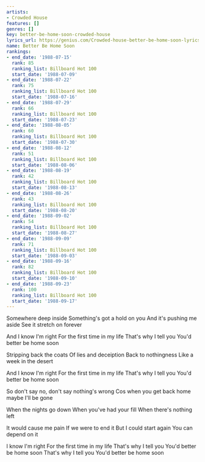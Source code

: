 ```yaml
---
artists:
- Crowded House
features: []
genres: []
key: better-be-home-soon-crowded-house
lyrics_url: https://genius.com/Crowded-house-better-be-home-soon-lyrics
name: Better Be Home Soon
rankings:
- end_date: '1988-07-15'
  rank: 85
  ranking_list: Billboard Hot 100
  start_date: '1988-07-09'
- end_date: '1988-07-22'
  rank: 75
  ranking_list: Billboard Hot 100
  start_date: '1988-07-16'
- end_date: '1988-07-29'
  rank: 66
  ranking_list: Billboard Hot 100
  start_date: '1988-07-23'
- end_date: '1988-08-05'
  rank: 60
  ranking_list: Billboard Hot 100
  start_date: '1988-07-30'
- end_date: '1988-08-12'
  rank: 51
  ranking_list: Billboard Hot 100
  start_date: '1988-08-06'
- end_date: '1988-08-19'
  rank: 42
  ranking_list: Billboard Hot 100
  start_date: '1988-08-13'
- end_date: '1988-08-26'
  rank: 43
  ranking_list: Billboard Hot 100
  start_date: '1988-08-20'
- end_date: '1988-09-02'
  rank: 54
  ranking_list: Billboard Hot 100
  start_date: '1988-08-27'
- end_date: '1988-09-09'
  rank: 71
  ranking_list: Billboard Hot 100
  start_date: '1988-09-03'
- end_date: '1988-09-16'
  rank: 82
  ranking_list: Billboard Hot 100
  start_date: '1988-09-10'
- end_date: '1988-09-23'
  rank: 100
  ranking_list: Billboard Hot 100
  start_date: '1988-09-17'
---
```

Somewhere deep inside
Something's got a hold on you
And it's pushing me aside
See it stretch on forever

And I know I'm right
For the first time in my life
That's why I tell you
You'd better be home soon

Stripping back the coats
Of lies and deceiption
Back to nothingness
Like a week in the desert

And I know I'm right
For the first time in my life
That's why I tell you
You'd better be home soon

So don't say no, don't say nothing's wrong
Cos when you get back home maybe I'll be gone

When the nights go down
When you've had your fill
When there's nothing left

It would cause me pain
If we were to end it
But I could start again
You can depend on it

I know I'm right
For the first time in my life
That's why I tell you
You'd better be home soon
That's why I tell you
You'd better be home soon
